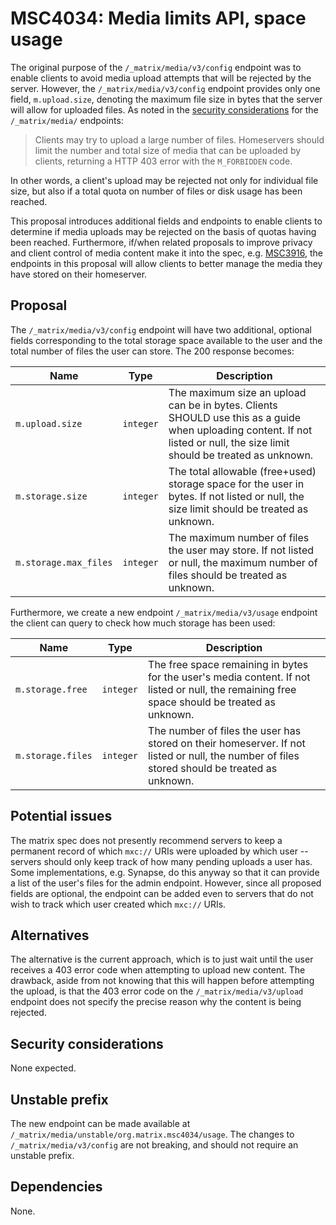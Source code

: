 # MSC4034: Media limits API, space usage

The original purpose of the `/_matrix/media/v3/config` endpoint was to enable
clients to avoid media upload attempts that will be rejected by the server.
However, the `/_matrix/media/v3/config` endpoint provides only one field,
`m.upload.size`, denoting the maximum file size in bytes that the server will
allow for uploaded files. As noted in the [security
considerations](https://spec.matrix.org/latest/client-server-api/#security-considerations-5)
for the `/_matrix/media/` endpoints:

 > Clients may try to upload a large number of files. Homeservers should limit
 > the number and total size of media that can be uploaded by clients,
 > returning a HTTP 403 error with the `M_FORBIDDEN` code.

In other words, a client's upload may be rejected not only for individual file
size, but also if a total quota on number of files or disk usage has been reached.

This proposal introduces additional fields and endpoints to enable clients to
determine if media uploads may be rejected on the basis of quotas having been
reached. Furthermore,  if/when related proposals to improve privacy and client
control of media content make it into the spec, e.g.
[MSC3916](https://github.com/matrix-org/matrix-spec-proposals/pull/3916), the
endpoints in this proposal will allow clients to better manage the media they
have stored on their homeserver.

## Proposal

The `/_matrix/media/v3/config` endpoint will have two additional, optional
fields corresponding to the total storage space available to the user and the
total number of files the user can store. The 200 response becomes:

| Name | Type | Description |
| ---- | ---- | ----------- |
| `m.upload.size` | `integer` | The maximum size an upload can be in bytes. Clients SHOULD use this as a guide when uploading content. If not listed or null, the size limit should be treated as unknown. |
| `m.storage.size` | `integer` | The total allowable (free+used) storage space for the user in bytes.  If not listed or null, the size limit should be treated as unknown. |
| `m.storage.max_files` | `integer` | The maximum number of files the user may store. If not listed or null, the maximum number of files should be treated as unknown. |

Furthermore, we create a new endpoint `/_matrix/media/v3/usage` endpoint the
client can query to check how much storage has been used:

| Name | Type | Description |
| ---- | ---- | ----------- |
| `m.storage.free` | `integer` | The free space remaining in bytes for the user's media content. If not listed or null, the remaining free space should be treated as unknown. |
| `m.storage.files` | `integer` | The number of files the user has stored on their homeserver. If not listed or null, the number of files stored should be treated as unknown. |

## Potential issues

The matrix spec does not presently recommend servers to keep a permanent record
of which `mxc://` URIs were uploaded by which user -- servers should only keep
track of how many pending uploads a user has. Some implementations, e.g.
Synapse, do this anyway so that it can provide a list of the user's files for
the admin endpoint. However, since all proposed fields are optional, the
endpoint can be added even to servers that do not wish to track which user
created which `mxc://` URIs.

## Alternatives

The alternative is the current approach, which is to just wait until the user
receives a 403 error code when attempting to upload new content. The drawback,
aside from not knowing that this will happen before attempting the upload, is
that the 403 error code on the `/_matrix/media/v3/upload` endpoint does not
specify the precise reason why the content is being rejected.

## Security considerations

None expected.

## Unstable prefix

The new endpoint can be made available at
`/_matrix/media/unstable/org.matrix.msc4034/usage`. The changes to
`/_matrix/media/v3/config` are not breaking, and should not require an unstable
prefix.

## Dependencies

None.
